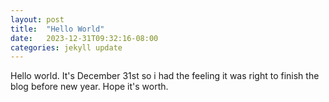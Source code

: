 ```yaml
---
layout: post
title:  "Hello World"
date:   2023-12-31T09:32:16-08:00
categories: jekyll update
---
```

Hello world. It's December 31st so i had the feeling it was right to finish the blog before new year. Hope it's worth.
